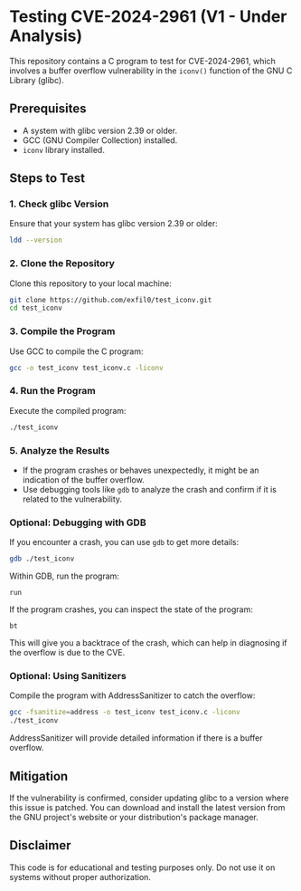 
# Testing CVE-2024-2961 (V1 - Under Analysis)

This repository contains a C program to test for CVE-2024-2961, which involves a buffer overflow vulnerability in the `iconv()` function of the GNU C Library (glibc).

## Prerequisites

- A system with glibc version 2.39 or older.
- GCC (GNU Compiler Collection) installed.
- `iconv` library installed.

## Steps to Test

### 1. Check glibc Version

Ensure that your system has glibc version 2.39 or older:

```bash
ldd --version
```

### 2. Clone the Repository

Clone this repository to your local machine:

```bash
git clone https://github.com/exfil0/test_iconv.git
cd test_iconv
```

### 3. Compile the Program

Use GCC to compile the C program:

```bash
gcc -o test_iconv test_iconv.c -liconv
```

### 4. Run the Program

Execute the compiled program:

```bash
./test_iconv
```

### 5. Analyze the Results

- If the program crashes or behaves unexpectedly, it might be an indication of the buffer overflow.
- Use debugging tools like `gdb` to analyze the crash and confirm if it is related to the vulnerability.

### Optional: Debugging with GDB

If you encounter a crash, you can use `gdb` to get more details:

```bash
gdb ./test_iconv
```

Within GDB, run the program:

```gdb
run
```

If the program crashes, you can inspect the state of the program:

```gdb
bt
```

This will give you a backtrace of the crash, which can help in diagnosing if the overflow is due to the CVE.

### Optional: Using Sanitizers

Compile the program with AddressSanitizer to catch the overflow:

```bash
gcc -fsanitize=address -o test_iconv test_iconv.c -liconv
./test_iconv
```

AddressSanitizer will provide detailed information if there is a buffer overflow.

## Mitigation

If the vulnerability is confirmed, consider updating glibc to a version where this issue is patched. You can download and install the latest version from the GNU project's website or your distribution's package manager.

## Disclaimer

This code is for educational and testing purposes only. Do not use it on systems without proper authorization.
